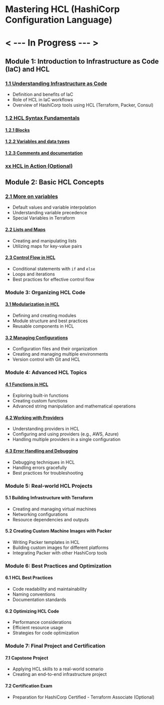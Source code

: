 # Mastering HCL (HashiCorp Configuration Language)

# < --- In Progress --- >

## Module 1: Introduction to Infrastructure as Code (IaC) and HCL

### [1.1 Understanding Infrastructure as Code](./Module-01/1.1-Understaning-IaC.md)

- Definition and benefits of IaC
- Role of HCL in IaC workflows
- Overview of HashiCorp tools using HCL (Terraform, Packer, Consul)

### [1.2 HCL Syntax Fundamentals](./Module-01/1.2-HCL-Syntax.md)

#### [1.2.1 Blocks](./Module-01/1.2.1-Blocks.md)

#### [1.2.2 Variables and data types](./Module-01/1.2.2-Variables-data-types.md)

#### [1.2.3 Comments and documentation](./Module-01/1.2.3-Comments-documentation.md)

### [xx HCL in Action (Optional)](./Module-01/xx-HCL-Action.md)

## Module 2: Basic HCL Concepts

### [2.1 More on variables](./Module-02/2.1-More-variables.md)

- Default values and variable interpolation
- Understanding variable precedence
- Special Variables in Terraform

#### [2.2 Lists and Maps](./Module-02/2.2-Lists-Maps.md)

- Creating and manipulating lists
- Utilizing maps for key-value pairs

#### [2.3 Control Flow in HCL](./Module-02/2.3-Control-Flow.md)

- Conditional statements with `if` and `else`
- Loops and iterations
- Best practices for effective control flow

### Module 3: Organizing HCL Code

#### [3.1 Modularization in HCL](./Module-03/3.1-Modularization.md)

- Defining and creating modules
- Module structure and best practices
- Reusable components in HCL

#### [3.2 Managing Configurations](./Module-03/3.2-Managing-Configurations.md)

- Configuration files and their organization
- Creating and managing multiple environments
- Version control with Git and HCL

### Module 4: Advanced HCL Topics

#### [4.1 Functions in HCL](./Module-04/4.1-Functions.md)

- Exploring built-in functions
- Creating custom functions
- Advanced string manipulation and mathematical operations

#### [4.2 Working with Providers](./Module-04/4.2-Working-Providers.md)

- Understanding providers in HCL
- Configuring and using providers (e.g., AWS, Azure)
- Handling multiple providers in a single configuration

#### [4.3 Error Handling and Debugging](./Module-04/4.3-Error-Handling-Debugging.md)

- Debugging techniques in HCL
- Handling errors gracefully
- Best practices for troubleshooting

### Module 5: Real-world HCL Projects

#### 5.1 Building Infrastructure with Terraform

- Creating and managing virtual machines
- Networking configurations
- Resource dependencies and outputs

#### 5.2 Creating Custom Machine Images with Packer

- Writing Packer templates in HCL
- Building custom images for different platforms
- Integrating Packer with other HashiCorp tools

### Module 6: Best Practices and Optimization

#### 6.1 HCL Best Practices

- Code readability and maintainability
- Naming conventions
- Documentation standards

#### 6.2 Optimizing HCL Code

- Performance considerations
- Efficient resource usage
- Strategies for code optimization

### Module 7: Final Project and Certification

#### 7.1 Capstone Project

- Applying HCL skills to a real-world scenario
- Creating an end-to-end infrastructure project

#### 7.2 Certification Exam

- Preparation for HashiCorp Certified - Terraform Associate (Optional)
